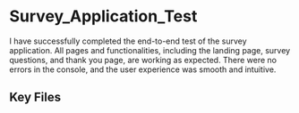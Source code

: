 # Survey_Application_Test

I have successfully completed the end-to-end test of the survey application. All pages and functionalities, including the landing page, survey questions, and thank you page, are working as expected. There were no errors in the console, and the user experience was smooth and intuitive.

## Key Files

